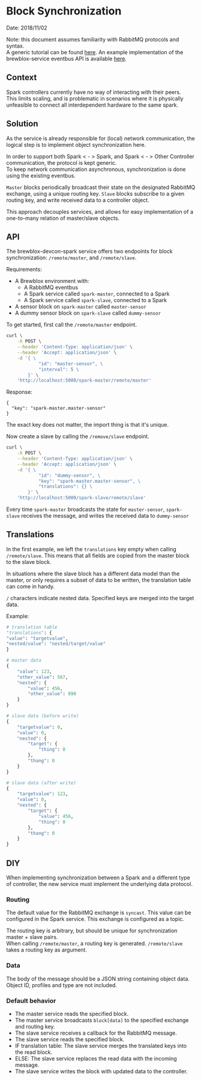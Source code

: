 # Block Synchronization
Date: 2018/11/02

Note: this document assumes familiarity with RabbitMQ protocols and syntax. <br>
A generic tutorial can be found [here][rabbitmq-tutorial]. An example implementation of the brewblox-service eventbus API is available [here][boilerplate-main].

## Context

Spark controllers currently have no way of interacting with their peers. <br>
This limits scaling, and is problematic in scenarios where it is physically unfeasible to connect all interdependent hardware to the same spark.

## Solution

As the service is already responsible for (local) network communication, the logical step is to implement object synchronization here.

In order to support both Spark < - > Spark, and Spark < - > Other Controller communication, the protocol is kept generic. <br>
To keep network communication asynchronous, synchronization is done using the existing eventbus.

`Master` blocks periodically broadcast their state on the designated RabbitMQ exchange, using a unique routing key.
`Slave` blocks subscribe to a given routing key, and write received data to a controller object.

<PlantUml src="block_synchronization.puml" title="Block Synchronization"/>

This approach decouples services, and allows for easy implementation of a one-to-many relation of master/slave objects.

## API

The brewblox-devcon-spark service offers two endpoints for block synchronization: `/remote/master`, and `/remote/slave`.

Requirements:
- A Brewblox environment with:
    - A RabbitMQ eventbus
    - A Spark service called `spark-master`, connected to a Spark
    - A Spark service called `spark-slave`, connected to a Spark
- A sensor block on `spark-master` called `master-sensor`
- A dummy sensor block on `spark-slave` called `dummy-sensor`


To get started, first call the `/remote/master` endpoint.

```bash
curl \
    -X POST \
    --header 'Content-Type: application/json' \
    --header 'Accept: application/json' \
    -d '{ \ 
            "id": "master-sensor", \ 
            "interval": 5 \ 
        }' \
    'http://localhost:5000/spark-master/remote/master'
```

Response: 
```
{
  "key": "spark-master.master-sensor"
}
```

The exact key does not matter, the import thing is that it's unique.

Now create a slave by calling the `/remove/slave` endpoint.

```bash
curl \
    -X POST \
    --header 'Content-Type: application/json' \
    --header 'Accept: application/json' \
    -d '{ \ 
            "id": "dummy-sensor", \ 
            "key": "spark-master.master-sensor", \ 
            "translations": {} \ 
        }' \
    'http://localhost:5000/spark-slave/remote/slave'
```

Every time `spark-master` broadcasts the state for `master-sensor`, `spark-slave` receives the message, and writes the received data to `dummy-sensor`

## Translations

In the first example, we left the `translations` key empty when calling `/remote/slave`. This means that all fields are copied from the master block to the slave block.

In situations where the slave block has a different data model than the master, or only requires a subset of data to be written, the translation table can come in handy.

`/` characters indicate nested data. Specified keys are merged into the target data.

Example:
```python
# translation table
"translations": {
"value": "targetvalue",
"nested/value": "nested/target/value"
}

# master data
{
    "value": 123,
    "other_value": 567,
    "nested": {
        "value": 456,
        "other_value": 890
    }
}

# slave data (before write)
{
    "targetvalue": 0,
    "value": 0,
    "nested": {
        "target": {
            "thing": 0
        },
        "thang": 0
    }
}

# slave data (after write)
{
    "targetvalue": 123,
    "value": 0,
    "nested": {
        "target": {
            "value": 456,
            "thing": 0
        },
        "thang": 0
    }
}
```

## DIY

When implementing synchronization between a Spark and a different type of controller, the new service must implement the underlying data protocol.

### Routing

The default value for the RabbitMQ exchange is `syncast`. This value can be configured in the Spark service. This exchange is configured as a topic.

The routing key is arbitrary, but should be unique for synchronization master + slave pairs. <br>
When calling `/remote/master`, a routing key is generated. `/remote/slave` takes a routing key as argument.

### Data

The body of the message should be a JSON string containing object data. Object ID, profiles and type are not included.

### Default behavior

- The master service reads the specified block.
- The master service broadcasts `block[data]` to the specified exchange and routing key.
- The slave service receives a callback for the RabbitMQ message.
- The slave service reads the specified block.
- IF translation table: The slave service merges the translated keys into the read block.
- ELSE: The slave service replaces the read data with the incoming message.
- The slave service writes the block with updated data to the controller.


[rabbitmq-tutorial]: https://www.rabbitmq.com/tutorials/tutorial-three-python.html
[boilerplate-main]: https://github.com/Brewblox/brewblox-boilerplate/blob/develop/YOUR_PACKAGE/__main__.py

